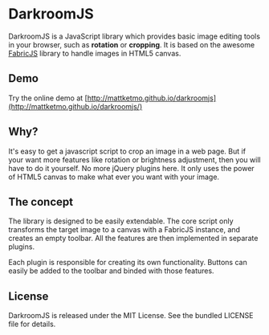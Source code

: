 # DarkroomJS

DarkroomJS is a JavaScript library which provides basic image editing tools in
your browser, such as **rotation** or **cropping**. It is based on the awesome
[FabricJS](http://fabricjs.com/) library to handle images in HTML5 canvas.

## Demo

Try the online demo at [http://mattketmo.github.io/darkroomjs](http://mattketmo.github.io/darkroomjs/)

## Why?

It's easy to get a javascript script to crop an image in a web page.
But if your want more features like rotation or brightness adjustment, then you
will have to do it yourself. No more jQuery plugins here.
It only uses the power of HTML5 canvas to make what ever you want with your image.

## The concept

The library is designed to be easily extendable. The core script only transforms
the target image to a canvas with a FabricJS instance, and creates an empty toolbar.
All the features are then implemented in separate plugins.

Each plugin is responsible for creating its own functionality.
Buttons can easily be added to the toolbar and binded with those features.

## License

DarkroomJS is released under the MIT License. See the bundled LICENSE file for details.

